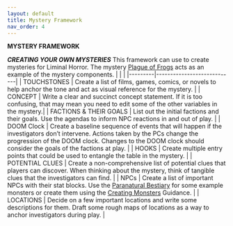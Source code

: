 ```yaml
---
layout: default
title: Mystery Framework
nav_order: 4
---
```


**MYSTERY FRAMEWORK**

***CREATING YOUR OWN MYSTERIES***
This framework can use to create mysteries for Liminal Horror. The mystery [Plague of Frogs](https://goblinarchives.itch.io/plague-of-frogs) acts as an example of the mystery components.
|  |                    |
|---------|----------------------------|
| TOUCHSTONES | Create a list of films, games, comics, or novels to help anchor the tone and act as visual reference for the mystery.                           |
| CONCEPT     | Write a clear and succinct concept statement. If it is too confusing, that may mean you need to edit some of the other variables in the mystery.|
| FACTIONS & THEIR GOALS | List out the initial factions and their goals. Use the agendas to inform NPC reactions in and out of play.                 |
| DOOM Clock | Create a baseline sequence of events that will happen if the investigators don’t intervene. Actions taken by the PCs change the progression of the DOOM clock. Changes to the DOOM clock should consider the goals of the factions at play. |
| HOOKS | Create multiple entry points that could be used to entangle the table in the mystery. |
| POTENTIAL CLUES  | Create a non-comprehensive list of potential clues that players can discover. When thinking about the mystery, think of tangible clues that the investigators can find. |
| NPCs | Create a list of important NPCs with their stat blocks. Use the [Paranatural Bestiary](https://goblinarchives.github.io/LiminalHorror/Liminal%20Horror%20System/Paranatural%20Bestiary/) for some example monsters or create them using the [Creating Monsters](https://goblinarchives.github.io/LiminalHorror/Liminal%20Horror%20System/Creating%20Monsters/) Guidance. |
| LOCATIONS | Decide on a few important locations and write some descriptions for them. Draft some rough maps of locations as a way to anchor investigators during play. |
